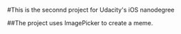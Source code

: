 #This is the seconnd project for Udacity's iOS nanodegree

##The project uses ImagePicker to create a meme.